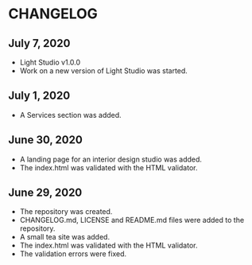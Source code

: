 # CHANGELOG

## July 7, 2020
- Light Studio v1.0.0
- Work on a new version of Light Studio was started.

## July 1, 2020
- A Services section was added.

## June 30, 2020
- A landing page for an interior design studio was added.
- The index.html was validated with the HTML validator.

## June 29, 2020
- The repository was created.
- CHANGELOG.md, LICENSE and README.md files were added to the repository.
- A small tea site was added.
- The index.html was validated with the HTML validator.
- The validation errors were fixed.
